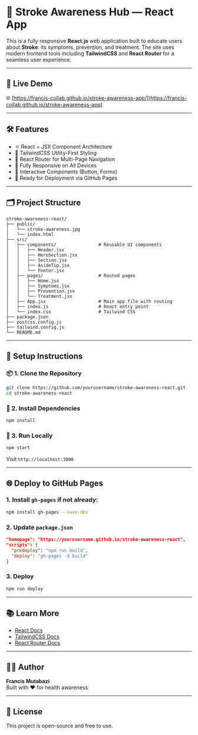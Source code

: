 # 🧠 Stroke Awareness Hub — React App

This is a fully responsive **React.js** web application built to educate users about **Stroke**: its symptoms, prevention, and treatment. The site uses modern frontend tools including **TailwindCSS** and **React Router** for a seamless user experience.

---

## 📸 Live Demo

🌐 [https://francis-collab.github.io/stroke-awareness-app/](https://francis-collab.github.io/stroke-awareness-app)

---

## 🛠️ Features

- ⚛️ React + JSX Component Architecture
- 🎨 TailwindCSS Utility-First Styling
- 🧭 React Router for Multi-Page Navigation
- 📱 Fully Responsive on All Devices
- 🔔 Interactive Components (Button, Forms)
- 💾 Ready for Deployment via GitHub Pages

---

## 🗂️ Project Structure

```
stroke-awareness-react/
├── public/
│   └── stroke-awareness.jpg
│   └── index.html
├── src/
│   ├── components/                # Reusable UI components
│   │   ├── Header.jsx
│   │   ├── HeroSection.jsx
│   │   ├── Section.jsx
│   │   ├── AsideTip.jsx
│   │   └── Footer.jsx
│   ├── pages/                     # Routed pages
│   │   ├── Home.jsx
│   │   ├── Symptoms.jsx
│   │   ├── Prevention.jsx
│   │   └── Treatment.jsx
│   ├── App.jsx                    # Main app file with routing
│   ├── index.js                   # React entry point
│   └── index.css                  # Tailwind CSS
├── package.json
├── postcss.config.js
├── tailwind.config.js
└── README.md
```

---

## 🚀 Setup Instructions

### 📦 1. Clone the Repository

```bash
git clone https://github.com/yourusername/stroke-awareness-react.git
cd stroke-awareness-react
```

### 💾 2. Install Dependencies

```bash
npm install
```

### 💨 3. Run Locally

```bash
npm start
```

Visit `http://localhost:3000`

---

## 🌐 Deploy to GitHub Pages

### 1. Install `gh-pages` if not already:

```bash
npm install gh-pages --save-dev
```

### 2. Update `package.json`

```json
"homepage": "https://yourusername.github.io/stroke-awareness-react",
"scripts": {
  "predeploy": "npm run build",
  "deploy": "gh-pages -d build"
}
```

### 3. Deploy

```bash
npm run deploy
```

---

## 📚 Learn More

- [React Docs](https://react.dev/)
- [TailwindCSS Docs](https://tailwindcss.com/docs)
- [React Router Docs](https://reactrouter.com/)

---

## 👨‍💻 Author

**Francis Mutabazi**  
Built with ❤️ for health awareness

---

## 📜 License

This project is open-source and free to use.

